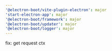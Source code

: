```yaml
---
'@electron-boot/vite-plugin-electron': major
'start-electron-app': major
'@electron-boot/framework': major
'@electron-boot/updater': major
'@electron-boot/logger': major
---
```


fix: get request ctx
